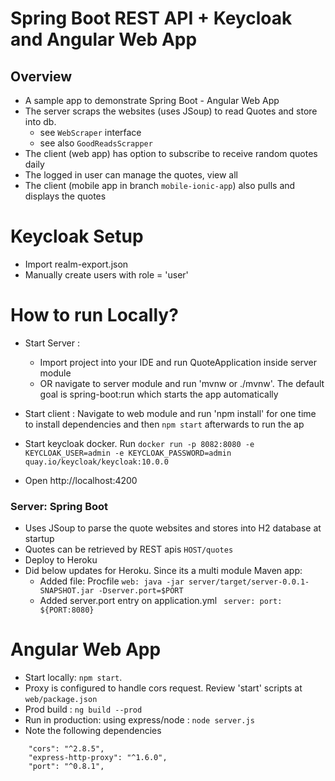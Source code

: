 # Spring Boot REST API + Keycloak and Angular Web App


## Overview
- A sample app to demonstrate Spring Boot - Angular Web App
- The server scraps the websites (uses JSoup) to read Quotes and store into db.
    - see `WebScraper` interface
    - see also `GoodReadsScrapper`
- The client (web app) has option to subscribe to receive random quotes daily
- The logged in user can manage the quotes, view all    
- The client (mobile app in branch `mobile-ionic-app`) also pulls and displays the quotes

# Keycloak Setup
- Import realm-export.json
- Manually create users with role = 'user'

# How to run Locally?
- Start Server : 
    - Import project into your IDE and run QuoteApplication inside server module
    - OR navigate to server module and run 'mvnw or ./mvnw'. The default goal is spring-boot:run which starts the app automatically
- Start client : Navigate to web module and run  'npm install' for one time to install dependencies and then `npm start` afterwards to run the ap
- Start keycloak docker. Run ``docker run -p 8082:8080 -e KEYCLOAK_USER=admin -e KEYCLOAK_PASSWORD=admin quay.io/keycloak/keycloak:10.0.0``

- Open http://localhost:4200

### Server: Spring Boot
- Uses JSoup to parse the quote websites and stores into H2 database at startup
- Quotes can be retrieved by REST apis `HOST/quotes` 
- Deploy to Heroku 
- Did below updates for Heroku. Since its a multi module Maven app: 
    - Added file: Procfile `web: java -jar server/target/server-0.0.1-SNAPSHOT.jar -Dserver.port=$PORT`
    - Added server.port entry on application.yml   ` server: port: ${PORT:8080}`


# Angular Web App
- Start locally:  `npm start`.
- Proxy is configured to handle cors request. Review 'start' scripts at  `web/package.json` 
- Prod build : `ng build --prod`
- Run in production: using express/node : `node server.js`
- Note the following dependencies

```
    "cors": "^2.8.5",
    "express-http-proxy": "^1.6.0",
    "port": "^0.8.1",
```